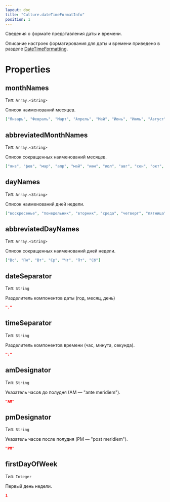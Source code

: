 ```yaml
---
layout: doc
title: "Culture.dateTimeFormatInfo"
position: 1
---
```


Сведения о формате представления даты и времени.

Описание настроек форматирования для даты и времени приведено в разделе [DateTimeFormatting](../Culture.dateTimeFormatting).

# Properties

## monthNames

Тип: `Array.<String>`

Список наименований месяцев.

```json
["Январь", "Февраль", "Март", "Апрель", "Май", "Июнь", "Июль", "Август", "Сентябрь", "Октябрь", "Ноябрь", "Декабрь"]
```

## abbreviatedMonthNames

Тип: `Array.<String>`

Список сокращенных наименований месяцев.

```json
["янв", "фев", "мар", "апр", "май", "июн", "июл", "авг", "сен", "окт", "ноя", "дек"]
```

## dayNames

Тип: `Array.<String>`

Список наименований дней недели.

```json
["воскресенье", "понедельник", "вторник", "среда", "четверг", "пятница", "суббота"]
```

## abbreviatedDayNames

Тип: `Array.<String>`

Список сокращенных наименований дней недели.

```json
["Вс", "Пн", "Вт", "Ср", "Чт", "Пт", "Сб"]
```

## dateSeparator

Тип: `String`

Разделитель компонентов даты (год, месяц, день)

```json
"."
```

## timeSeparator

Тип: `String`

Разделитель компонентов времени (час, минута, секунда).

```json
":"
```

## amDesignator

Тип: `String`

Указатель часов до полудня (АМ — "ante meridiem").

```json
"AM"
```

## pmDesignator

Тип: `String`

Указатель часов после полудня (PМ — "post meridiem").

```json
"PM"
```

## firstDayOfWeek

Тип: `Integer`

Первый день недели.

```json
1
```

